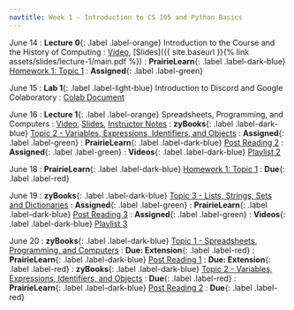 ```yaml
---
navtitle: Week 1 - Introduction to CS 105 and Python Basics
---
```


June 14
: **Lecture 0**{: .label .label-orange} Introduction to the Course and the History of Computing
  : [Video](https://mediaspace.illinois.edu/media/t/1_33sxm9ti), [Slides]({{ site.baseurl }}{% link assets/slides/lecture-1/main.pdf %})
: **PrairieLearn**{: .label .label-dark-blue}  [Homework 1: Topic 1](#)
  : **Assigned**{: .label .label-green} 

June 15
: **Lab 1**{: .label .label-light-blue} Introduction to Discord and Google Colaboratory
  : [Colab Document](https://drive.google.com/file/d/1HGHYTDqBmuXJ7ZUvvlRBVA-AZHr42saT/view?usp=sharing)

June 16
: **Lecture 1**{: .label .label-orange} Spreadsheets, Programming, and Computers
  : [Video](#), [Slides](#), [Instructor Notes](#)
: **zyBooks**{: .label .label-dark-blue} [Topic 2 - Variables, Expressions, Identifiers, and Objects](#)
  : **Assigned**{: .label .label-green} 
: **PrairieLearn**{: .label .label-dark-blue} [Post Reading 2](#)
  : **Assigned**{: .label .label-green} 
: **Videos**{: .label .label-dark-blue} [Playlist 2](https://mediaspace.illinois.edu/playlist/dedicated/214548063/1_ot1rsl46/)

June 18
: **PrairieLearn**{: .label .label-dark-blue} [Homework 1: Topic 1](#)
  : **Due**{: .label .label-red} 

June 19
: **zyBooks**{: .label .label-dark-blue} [Topic 3 - Lists, Strings, Sets and Dictionaries](#)
  : **Assigned**{: .label .label-green} 
: **PrairieLearn**{: .label .label-dark-blue}  [Post Reading 3](#)
  : **Assigned**{: .label .label-green} 
: **Videos**{: .label .label-dark-blue} [Playlist 3](https://mediaspace.illinois.edu/playlist/dedicated/214548063/1_2qjie428/)


June 20
: **zyBooks**{: .label .label-dark-blue} [Topic 1 - Spreadsheets, Programming, and Computers](#)
  : **Due: Extension**{: .label .label-red} 
: **PrairieLearn**{: .label .label-dark-blue} [Post Reading 1](#)
  : **Due: Extension**{: .label .label-red} 
: **zyBooks**{: .label .label-dark-blue} [Topic 2 - Variables, Expressions, Identifiers, and Objects](#)
  : **Due**{: .label .label-red} 
: **PrairieLearn**{: .label .label-dark-blue} [Post Reading 2](#)
  : **Due**{: .label .label-red} 

